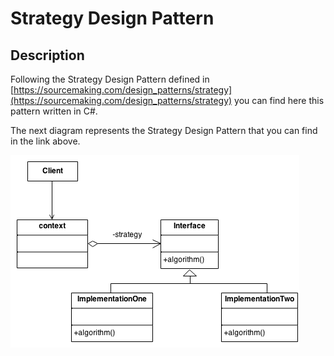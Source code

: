 # Strategy Design Pattern

## Description

Following the Strategy Design Pattern defined in [https://sourcemaking.com/design_patterns/strategy](https://sourcemaking.com/design_patterns/strategy) you can find here this pattern written in C#.

The next diagram represents the Strategy Design Pattern that you can find in the link above.

![Strategy Design Pattern - diagram](https://raw.githubusercontent.com/J0rgeSerran0/StrategyDesignPattern/master/StrategyDesignPattern.png)

